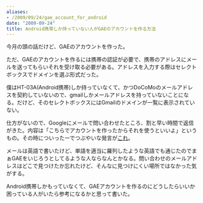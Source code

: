 ```yaml
---
aliases:
- /2009/09/24/gae_account_for_android
date: "2009-09-24"
title: Android携帯しか持っていない人がGAEのアカウントを作る方法
---
```

今月の頭の話だけど、GAEのアカウントを作った。

ただ、GAEのアカウントを作るには携帯の認証が必要で、携帯のアドレスにメールを送ってもらいそれを受け取る必要がある。アドレスを入力する際はセレクトボックスでドメインを選ぶ形式だった。

僕はHT-03A(Android携帯)しか持っていなくて、かつDoCoMoのメールアドレスを契約していないので、gmailしかメールアドレスを持っていないことになる。だけど、そのセレクトボックスにはGmailのドメインが一覧に表示されていない。

仕方がないので、Googleにメールで問い合わせたところ、割と早い時間で返信がきた。内容は「こちらでアカウントを作ったからそれを使うといいよ」というもの。その時についったーでつぶやいな発言が<a href="http://twitter.com/ukstudio/status/3751146391">これ</a>。

メールは英語で書いたけど、単語を適当に羅列したような英語でも通じたのでまぁGAEをいじろうとしてるような人ならなんとかなる。問い合わせのメールアドレスはどこで見つけたか忘れたけど、そんなに見つけにくい場所ではなかった気がする。

Android携帯しかもっていなくて、GAEアカウントを作るのにどうしたらいいか困っている人がいたら参考になるかと思って書いた。